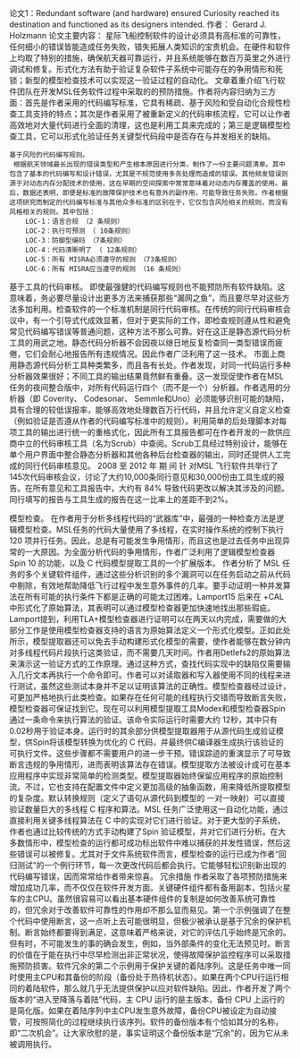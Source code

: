 

论文1：Redundant software (and hardware) ensured Curiosity reached its destination and functioned as its designers intended.
作者： Gerard J. Holzmann
论文主要内容：
    星际飞船控制软件的设计必须具有高标准的可靠性，任何细小的错误皆能造成任务失败，错失拓展人类知识的宝贵机会。在硬件和软件上均取了特别的措施，确保航天器可靠运行，并且系统能够在数百万英里之外进行调试和修复。形式化方法有助于验证复杂软件子系统中可能存在的争用情形和死锁；新型的模型检查技术可以实现这一验证过程的自动化。
   文章着重介绍飞行软件团队在开发MSL任务软件过程中采取的的预防措施。作者将内容归纳为三方面：首先是作者采用的代码编写标准，它具有稀疏、基于风险和受自动化合规性检查工具支持的特点；其次是作者采用了被重新定义的代码审核流程，它可以让作者高效地对大量代码进行全面的清理，这也是利用工具来完成的；第三是逻辑模型检查工具，它可以形式化验证任务关键型代码段中是否存在与并发相关的缺陷。

    基于风险的代码编写规则。
	 根据航天领域最长出现的错误类型和产生根本原因进行分类，制作了一份主要问题清单。其中包含了基本的代码编写和设计错误，尤其是不规范使用多务处理而造成的错误。其他频发错误则源于对动态内存分配技术的使用，这在早期的空间探索中常常意味着对动态内存覆盖的使用。最后，数据还表明，即便是标准的故障保护技术也有意外的副作用，可能导致任务失败。作者根据这项研究而制定的代码编写标准与其他众多标准的区别在于，它仅包含风险相关的规则，而没有风格相关的规则。其中包括：
		LOC-1：语言合规 （2 条规则）
		LOC-2：执行可预测 （ 10条规则）
		LOC-3：防御型编码 （7条规则）
		LOC-4：代码清晰明了 （ 12条规则）
		LOC-5：所有 MISRA必须遵守的规则 （73条规则）
		LOC-6：所有 MISRA应当遵守的规则 （16 条规则）

   基于工具的代码审核。 
    即使最强健的代码编写规则也不能预防所有软件缺陷。这意味着，务必要尽量设计出更多方法来捕获那些“漏网之鱼”，而且要尽早对这些方法多加利用。检查软件的一个标准机制是同行代码审核。在传统的同行代码审核会议中，有一个引导式代成效显著，但对于更实际的工作，即检查规则遵从性和避免常见代码编写错误等普通问题，这种方法不那么可靠。好在这正是静态源代码分析工具的用武之地。静态代码分析器不会因夜以继日地反复检查同一类型错误而疲倦，它们会耐心地报告所有违规情况。因此作者广泛利用了这一技术。
    市面上商用静态源代码分析工具种类繁多，而且各有长处。作者发现，对同一代码运行多种分析器效果很好；不同工具的输出结果竟然鲜有重叠。这一发现促使作者在MSL任务的夜间整合版中，对所有代码运行四个（而不是一个）分析器。作者选用的分析器（即 Coverity、 Codesonar、 Semmle和Uno）必须能够识别可能的缺陷，具有合理的较低误报率，能够高效地处理数百万行代码，并且允许定义自定义检查（例如验证是否遵从作者的代码编写标准中的规则）。利用简单的后处理脚本对每项工具的输出进行统一的重格式化，因此所有工具报告都可在作者开发的一款供应商中立的代码审核工具（名为Scrub）中查阅。Scrub工具经过特别设计，能够在单个用户界面中整合静态分析器和其他各种后台检查器的输出，同时还提供人工完成的同行代码审核意见。 2008 至 2012 年 期 间 针 对MSL 飞行软件共举行了145次代码审核会议，讨论了大约10,000条同行意见和30,000份由工具生成的报告。在所有意见和工具报告中，大约有 84% 导致代码更改以解决其涉及的问题。同行填写的报告与工具生成的报告在这一比率上的差距不到2%。

   模型检查。 
    在作者用于分析多线程代码的“武器库”中，最强的一种检查方法是逻辑模型检查。MSL任务的代码大量使用了多线程，在实时操作系统的控制下执行120 项并行任务。因此，总是有可能发生争用情形，而且这也是过去任务中出现异常的一大原因。为全面分析代码的争用情形，作者广泛利用了逻辑模型检查器 Spin 10 的功能，以及 C 代码模型提取工具的一个扩展版本。
作者分析了 MSL 任务的多个关键软件组件，通过这些分析识别的多个漏洞可以在任务启动之前从代码中剔除，有效地帮助降低飞行过程中发生意外事件的几率。要手动证明一种并发算法在所有可能的执行条件下都是正确的可能太过困难。Lamport15 后来在 +CAL 中形式化了原始算法，其表明可以通过模型检查器更加快速地找出那些瑕疵。 Lamport提到，利用TLA+模型检查器进行证明可以在两天以内完成，需要做的大部分工作是使用模型检查器支持的语言为原始算法定义一个形式化模型。正如此处所示，模型提取器还可以免去手动构建形式化模型的需要，使作者能够在数分钟内对多线程代码片段执行这类验证，而不需要几天时间。作者用Detlefs2的原始算法来演示这一验证方式的工作原理。通过这种方式，查找代码实现中的缺陷仅需要输入几行文本再执行一个命令即可。作者可以对读取器和写入器使用不同的线程来进行测试，虽然这些测试本身并不足以证明该算法的正确性。模型检查器经过设计，可更加严格地执行此类检查。如果存在任何可能的线程执行交错而导致断言失败，模型检查器可保证找到它。现在可以利用模型提取工具Modex和模型检查器Spin通过一条命令来执行算法的验证。该命令实际运行时需要大约 12秒，其中只有 0.02秒用于验证本身。运行时的其余部分供模型提取器用于从源代码生成验证模型，供Spin将该模型转换为优化的 C 代码，并最终供C编译器生成执行该验证的可执行文件。这些步骤都不需要用户的进一步干预。错误踪迹的重演显示了可导致断言违规的争用情形，进而表明该算法存在错误。模型提取方法被设计成可在基本应用程序中实现非常简单的检测类型。模型提取器始终保留应用程序的原始控制流。不过，它也支持在配置文件中定义更加高级的抽象函数，用来降低所提取模型的复杂度。默认转换规则（定义了语句从源代码到模型的	一对一映射）可以直接验证数量巨大的多线程 C 程序和算法。MSL 任务广泛使用这一自动化功能，通过直接利用关键多线程算法在 C 中的实现对它们进行验证。对于更大型的子系统，作者也通过比较传统的方式手动构建了Spin 验证模型，并对它们进行分析。在大多数情形中，模型检查的运行都可成功标出软件中难以捕获的并发性错误，然后这些错误可以被修复。尤其对于文件系统软件而言，模型检查的运行已成为作者“回归测试”的一个例行环节，每一次更改代码后都会执行。它能够轻松识别新出现的代码编写错误，因而常常给作者带来惊喜。
    冗余措施
    作者采取了各项预防措施来增加成功几率，而不仅仅在软件开发方面。关键硬件组件都有备用副本，包括火星车的主CPU。虽然很容易可以看出基本硬件组件的复制是如何改善系统可靠性的，但冗余对于改善软件可靠性的作用却不那么显而易见。第一个示例强调了在整个代码中使用断言，这一点听上去可能很明显，但极少被承认是基于冗余的保护机制。断言始终都要得到满足，这意味着严格来说，对它的评估几乎始终是冗余的。但有时，不可能发生的事的确会发生，例如，当外部条件的变化无法预见时。断言的价值在于能在执行中尽早检测出非正常状况，使得故障保护监控程序可以采取措施预防损害。软件冗余的第二个示例用于保护关键的着陆序列。这是任务中唯一同时使用主CPU和其备份的阶段（备份处于热待机状态）。如果在两个CPU行运行相同的着陆软件，那么就几乎无法提供保护以应对软件缺陷。因此，作者开发了两个版本的“进入至降落与着陆”代码，主 CPU 运行的是主版本，备份 CPU 上运行的是简化版。如果在着陆序列中主CPU发生意外故障，备份CPU被设定为自动接管，可按照简化的过程继续执行该序列。软件的备份版本有个恰如其分的名称，即“二次机会”。让大家欣慰的是，事实证明这个备份版本是“冗余”的，因为它从未被调用执行。


